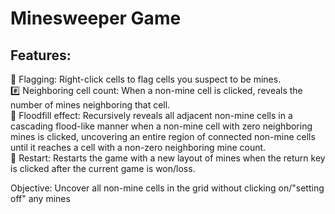 # Minesweeper Game 

## Features:
🚩 Flagging: Right-click cells to flag cells you suspect to be mines.   
#️⃣ Neighboring cell count: When a non-mine cell is clicked, reveals the number of mines neighboring that cell.   
🌊 Floodfill effect: Recursively reveals all adjacent non-mine cells in a cascading flood-like manner when a non-mine cell with zero neighboring mines is clicked, uncovering an entire region of connected non-mine cells until it reaches a cell with a non-zero neighboring mine count.   
🔄 Restart: Restarts the game with a new layout of mines when the return key is clicked after the current game is won/loss.   









Objective: Uncover all non-mine cells in the grid without clicking on/"setting off" any mines


